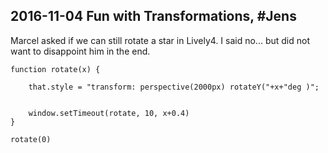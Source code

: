 ## 2016-11-04 Fun with Transformations,  #Jens

Marcel asked if we can still rotate a star in Lively4. I said no... but did not want to disappoint him in the end. 
```
function rotate(x) {

	that.style = "transform: perspective(2000px) rotateY("+x+"deg )";
		

	window.setTimeout(rotate, 10, x+0.4)
}

rotate(0)
```

